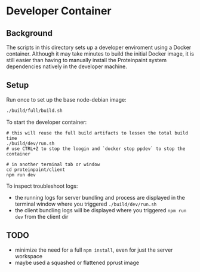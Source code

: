 # Developer Container

## Background

The scripts in this directory sets up a developer enviroment
using a Docker container. Although it may take minutes to build
the initial Docker image, it is still easier than having to 
manually install the Proteinpaint system dependencies natively
in the developer machine.

## Setup

Run once to set up the base node-debian image:
```bash
./build/full/build.sh
```

To start the developer container:
```
# this will reuse the full build artifacts to lessen the total build time
./build/dev/run.sh
# use CTRL+Z to stop the loogin and `docker stop ppdev` to stop the container

# in another terminal tab or window
cd proteinpaint/client
npm run dev
```

To inspect troubleshoot logs:
- the running logs for server bundling and process are displayed in the terminal window where you triggered `./build/dev/run.sh`
- the client bundling logs will be displayed where you triggered `npm run dev` from the client dir 

## TODO 
- minimize the need for a full `npm install`, even for just the server workspace
- maybe used a squashed or flattened pprust image
